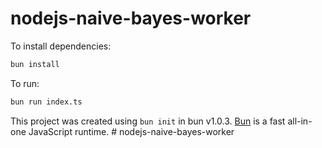 # nodejs-naive-bayes-worker

To install dependencies:

```bash
bun install
```

To run:

```bash
bun run index.ts
```

This project was created using `bun init` in bun v1.0.3. [Bun](https://bun.sh) is a fast all-in-one JavaScript runtime.
#   n o d e j s - n a i v e - b a y e s - w o r k e r  
 